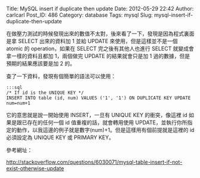 Title: MySQL insert if duplicate then update
Date: 2012-05-29 22:42
Author: carlcarl
Post_ID: 486
Category: database
Tags: mysql
Slug: mysql-insert-if-duplicate-then-update

在做壓力測試的時候發現出來的數值不太對，後來看了一下，發現是因為程式裏面是拿
SELECT 出來的資料加 1 並給 UPDATE 來使用，但是這樣並不是一個 atomic 的
operation，如果在 SELECT 完之後有其他人也進行 SELECT
就變成會拿一樣的資料且都加 1，兩個做完 UPDATE 的結果就會只是加 1
過的數據，但是預期的結果應該要是加 2 的。  

查了一下資料，發現有個簡單的語法可以使用：

	:::sql
	/* If id is the UNIQUE KEY */
	INSERT INTO table (id, num) VALUES ('1', '1') ON DUPLICATE KEY UPDATE num=num+1


它的意思就是說一開始使用 INSERT，一旦有 UNIQUE KEY 的衝突，像這裡 id
如果是跟已存在的任何一個 id 值重複的話，就會轉用使用
UPDATE，並執行你所指定的動作，以我這邊的例子就是數字(num)+1。但是這樣用有個前提就是這裡的
id 必須設定為 UNIQUE KEY 或 PRIMARY KEY。

參考網址：  

<http://stackoverflow.com/questions/6030071/mysql-table-insert-if-not-exist-otherwise-update>
